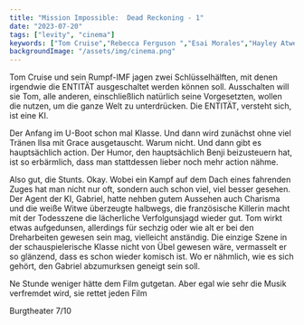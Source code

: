 ```yaml
---
title: "Mission Impossible:  Dead Reckoning - 1"
date: "2023-07-20"
tags: ["levity", "cinema"]
keywords: ["Tom Cruise","Rebecca Ferguson ","Esai Morales","Hayley Atwell","Vanessa Kirby"]
backgroundImage: "/assets/img/cinema.png"
---
```

Tom Cruise und sein Rumpf-IMF jagen zwei Schlüsselhälften, mit denen irgendwie die ENTITÄT ausgeschaltet werden können soll. Ausschalten will sie Tom, alle anderen, einschließlich natürlich seine Vorgesetzten, wollen die nutzen, um die ganze Welt zu unterdrücken. Die ENTITÄT, versteht sich, ist eine KI.

Der Anfang im U-Boot schon mal Klasse. Und dann wird zunächst ohne viel Tränen Ilsa mit Grace ausgetauscht. Warum nicht. Und dann gibt es hauptsächlich action. Der Humor, den hauptsächlich Benji beizusteuern hat, ist so erbärmlich, dass man stattdessen lieber noch mehr action nähme.

Also gut, die Stunts. Okay. Wobei ein Kampf auf dem Dach eines fahrenden Zuges hat man nicht nur oft, sondern auch schon viel, viel besser gesehen. Der Agent der KI, Gabriel, hatte nehben gutem Aussehen auch Charisma und die weiße Witwe überzeugte halbwegs, die französische Killerin macht mit der Todesszene die lächerliche Verfolgunsjagd wieder gut. Tom wirkt etwas aufgedunsen, allerdings für sechzig oder wie alt er bei den Dreharbeiten gewesen sein mag, vielleicht anständig. Die einzige Szene in der schauspielerische Klasse nicht von Übel gewesen wäre, vermasselt er so glänzend, dass es schon wieder komisch ist. Wo er nähmlich, wie es sich gehört, den Gabriel abzumurksen geneigt sein soll.

Ne Stunde weniger hätte dem Film gutgetan. Aber egal wie sehr die Musik verfremdet wird, sie rettet jeden Film

Burgtheater 7/10
